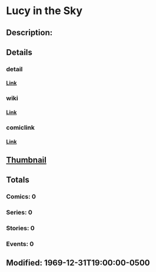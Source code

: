# Lucy in the Sky
## Description: 
## Details
### detail
#### [Link](http://marvel.com/characters/1285/lucy_in_the_sky?utm_campaign=apiRef&utm_source=225578a89fc76f3d20fbffda5d17a88d)
### wiki
#### [Link](http://marvel.com/universe/Lucy_In_The_Sky?utm_campaign=apiRef&utm_source=225578a89fc76f3d20fbffda5d17a88d)
### comiclink
#### [Link](http://marvel.com/comics/characters/1010751/lucy_in_the_sky?utm_campaign=apiRef&utm_source=225578a89fc76f3d20fbffda5d17a88d)
## [Thumbnail](http://i.annihil.us/u/prod/marvel/i/mg/d/50/4c00377435871.jpg)
## Totals
### Comics: 0
### Series: 0
### Stories: 0
### Events: 0
## Modified: 1969-12-31T19:00:00-0500